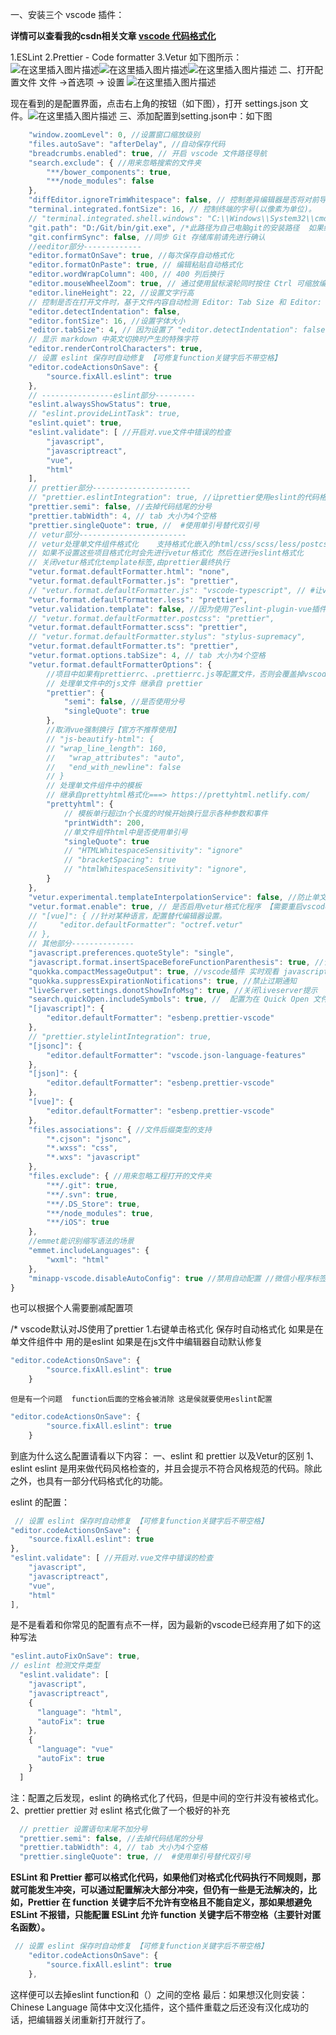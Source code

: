 一、安装三个 vscode 插件：

**详情可以查看我的csdn相关文章 [vscode 代码格式化](https://blog.csdn.net/lyxgoodLucky/article/details/104000516?spm=1001.2014.3001.5501)**


1.ESLint
2.Prettier - Code formatter
3.Vetur
如下图所示：
![在这里插入图片描述](https://img-blog.csdnimg.cn/20200116104024809.png?x-oss-process=image/watermark,type_ZmFuZ3poZW5naGVpdGk,shadow_10,text_aHR0cHM6Ly9ibG9nLmNzZG4ubmV0L2x5eGdvb2RMdWNreQ==,size_16,color_FFFFFF,t_70)![在这里插入图片描述](https://img-blog.csdnimg.cn/20200116103953618.png?x-oss-process=image/watermark,type_ZmFuZ3poZW5naGVpdGk,shadow_10,text_aHR0cHM6Ly9ibG9nLmNzZG4ubmV0L2x5eGdvb2RMdWNreQ==,size_16,color_FFFFFF,t_70)![在这里插入图片描述](https://img-blog.csdnimg.cn/20200116104051279.png?x-oss-process=image/watermark,type_ZmFuZ3poZW5naGVpdGk,shadow_10,text_aHR0cHM6Ly9ibG9nLmNzZG4ubmV0L2x5eGdvb2RMdWNreQ==,size_16,color_FFFFFF,t_70)
二、打开配置文件
文件 ->首选项 -> 设置
![在这里插入图片描述](https://img-blog.csdnimg.cn/20200116104859461.png?x-oss-process=image/watermark,type_ZmFuZ3poZW5naGVpdGk,shadow_10,text_aHR0cHM6Ly9ibG9nLmNzZG4ubmV0L2x5eGdvb2RMdWNreQ==,size_16,color_FFFFFF,t_70)

现在看到的是配置界面，点击右上角的按钮（如下图），打开 settings.json 文件。![在这里插入图片描述](https://img-blog.csdnimg.cn/20200116105145266.png?x-oss-process=image/watermark,type_ZmFuZ3poZW5naGVpdGk,shadow_10,text_aHR0cHM6Ly9ibG9nLmNzZG4ubmV0L2x5eGdvb2RMdWNreQ==,size_16,color_FFFFFF,t_70)
三、添加配置到setting.json中：如下图

```javascript
    "window.zoomLevel": 0, //设置窗口缩放级别
    "files.autoSave": "afterDelay", //自动保存代码
    "breadcrumbs.enabled": true, // 开启 vscode 文件路径导航
    "search.exclude": { //用来忽略搜索的文件夹
        "**/bower_components": true,
        "**/node_modules": false
    },
    "diffEditor.ignoreTrimWhitespace": false, // 控制差异编辑器是否将对前导空格或尾随空格的更改显示为差异
    "terminal.integrated.fontSize": 16, // 控制终端的字号(以像素为单位)。
    // "terminal.integrated.shell.windows": "C:\\Windows\\System32\\cmd.exe", //设置访问终端的路径
    "git.path": "D:/Git/bin/git.exe", /*此路径为自己电脑git的安装路径  如果终端（terminal 使用git bash需要配置此项*/
    "git.confirmSync": false, //同步 Git 存储库前请先进行确认
    //eeditor部分-------------
    "editor.formatOnSave": true, //每次保存自动格式化
    "editor.formatOnPaste": true, // 编辑粘贴自动格式化
    "editor.wordWrapColumn": 400, // 400 列后换行
    "editor.mouseWheelZoom": true, // 通过使用鼠标滚轮同时按住 Ctrl 可缩放编辑器的字体
    "editor.lineHeight": 22, //设置文字行高
    // 控制是否在打开文件时，基于文件内容自动检测 Editor: Tab Size 和 Editor: Insert Spaces。如果设置为true则.editorconfi文件中的indent_size会失效
    "editor.detectIndentation": false,
    "editor.fontSize": 16, //设置字体大小
    "editor.tabSize": 4, // 因为设置了 "editor.detectIndentation": false 所以该设置仅对settings.json文件缩进起作用
    // 显示 markdown 中英文切换时产生的特殊字符
    "editor.renderControlCharacters": true,
    // 设置 eslint 保存时自动修复 【可修复function关键字后不带空格】
    "editor.codeActionsOnSave": {
        "source.fixAll.eslint": true
    },
    // ----------------eslint部分---------
    "eslint.alwaysShowStatus": true,
    // "eslint.provideLintTask": true,
    "eslint.quiet": true,
    "eslint.validate": [ //开启对.vue文件中错误的检查
        "javascript",
        "javascriptreact",
        "vue",
        "html"
    ],
    // prettier部分----------------------
    // "prettier.eslintIntegration": true, //让prettier使用eslint的代码格式进行校验   // 注释后面加空格
    "prettier.semi": false, //去掉代码结尾的分号
    "prettier.tabWidth": 4, // tab 大小为4个空格
    "prettier.singleQuote": true, //  #使用单引号替代双引号
    // vetur部分------------------------
    // vetur处理单文件组件格式化    支持格式化嵌入的html/css/scss/less/postcss/stylus/js/ts
    // 如果不设置这些项目格式化时会先进行vetur格式化 然后在进行eslint格式化
    // 关闭vetur格式化template标签,由prettier最终执行
    "vetur.format.defaultFormatter.html": "none",
    "vetur.format.defaultFormatter.js": "prettier",
    // "vetur.format.defaultFormatter.js": "vscode-typescript", // #让vue中的js按编辑器自带的ts格式进行格式化
    "vetur.format.defaultFormatter.less": "prettier",
    "vetur.validation.template": false, //因为使用了eslint-plugin-vue插件 避免vetur验证模板文件
    // "vetur.format.defaultFormatter.postcss": "prettier",
    "vetur.format.defaultFormatter.scss": "prettier",
    // "vetur.format.defaultFormatter.stylus": "stylus-supremacy",
    "vetur.format.defaultFormatter.ts": "prettier",
    "vetur.format.options.tabSize": 4, // tab 大小为4个空格
    "vetur.format.defaultFormatterOptions": {
        //项目中如果有prettierrc、.prettierrc.js等配置文件，否则会覆盖掉vscode上面的配置
        // 处理单文件中的js文件 继承自 prettier
        "prettier": {
            "semi": false, //是否使用分号
            "singleQuote": true
        },
        //取消vue强制换行【官方不推荐使用】
        // "js-beautify-html": {
        // "wrap_line_length": 160,
        //   "wrap_attributes": "auto",
        //   "end_with_newline": false
        // }
        // 处理单文件组件中的模板
        // 继承自prettyhtml格式化===> https://prettyhtml.netlify.com/     https://vuejs.github.io/vetur/formatting.html#settings
        "prettyhtml": {
            // 模板单行超过n个长度的时候开始换行显示各种参数和事件
            "printWidth": 200,
            //单文件组件html中是否使用单引号
            "singleQuote": true
            // "HTMLWhitespaceSensitivity": "ignore"
            // "bracketSpacing": true
            // "htmlWhitespaceSensitivity": "ignore",
        }
    },
    "vetur.experimental.templateInterpolationService": false, //防止单文件组件首行template报错
    "vetur.format.enable": true, // 是否启用vetur格式化程序 【需要重启vscode】
    // "[vue]": { //针对某种语言，配置替代编辑器设置。
    //     "editor.defaultFormatter": "octref.vetur"
    // },
    // 其他部分--------------
    "javascript.preferences.quoteStyle": "single",
    "javascript.format.insertSpaceBeforeFunctionParenthesis": true, //让函数(名)和后面的括号之间加个空格
    "quokka.compactMessageOutput": true, //vscode插件 实时观看 javascript 的变量的变化  //压缩消息输出
    "quokka.suppressExpirationNotifications": true, //禁止过期通知
    "liveServer.settings.donotShowInfoMsg": true, //关闭liveserver提示
    "search.quickOpen.includeSymbols": true, //  配置为在 Quick Open 文件结果中包括全局符号搜索的结果。
    "[javascript]": {
        "editor.defaultFormatter": "esbenp.prettier-vscode"
    },
    // "prettier.stylelintIntegration": true,
    "[jsonc]": {
        "editor.defaultFormatter": "vscode.json-language-features"
    },
    "[json]": {
        "editor.defaultFormatter": "esbenp.prettier-vscode"
    },
    "[vue]": {
        "editor.defaultFormatter": "esbenp.prettier-vscode"
    },
    "files.associations": { //文件后缀类型的支持
        "*.cjson": "jsonc",
        "*.wxss": "css",
        "*.wxs": "javascript"
    },
    "files.exclude": { //用来忽略工程打开的文件夹
        "**/.git": true,
        "**/.svn": true,
        "**/.DS_Store": true,
        "**/node_modules": true,
        "**/iOS": true
    },
    //emmet能识别缩写语法的场景
    "emmet.includeLanguages": {
        "wxml": "html"
    },
    "minapp-vscode.disableAutoConfig": true //禁用自动配置 //微信小程序标签、属性的智能补全（同时支持原生小程序、mpvue 和 wepy 框架，并提供 snippets）
}
```


也可以根据个人需要删减配置项

   /*
    vscode默认对JS使用了prettier
  1.右键单击格式化
    保存时自动格式化 如果是在单文件组件中 用的是eslint 如果是在js文件中编辑器自动默认修复 

```javascript
"editor.codeActionsOnSave": {
        "source.fixAll.eslint": true
    }
```
    但是有一个问题  function后面的空格会被消除 这是侯就要使用eslint配置

```javascript
"editor.codeActionsOnSave": {
        "source.fixAll.eslint": true
    }
```

到底为什么这么配置请看以下内容：
一、eslint 和 prettier 以及Vetur的区别
1、 eslint
eslint 是用来做代码风格检查的，并且会提示不符合风格规范的代码。除此之外，也具有一部分代码格式化的功能。

 eslint 的配置：

```javascript
 // 设置 eslint 保存时自动修复 【可修复function关键字后不带空格】
"editor.codeActionsOnSave": {
    "source.fixAll.eslint": true
},
"eslint.validate": [ //开启对.vue文件中错误的检查
    "javascript",
    "javascriptreact",
    "vue",
    "html"
],
```
是不是看着和你常见的配置有点不一样，因为最新的vscode已经弃用了如下的这种写法

```javascript
"eslint.autoFixOnSave": true,
// eslint 检测文件类型
  "eslint.validate": [
    "javascript",
    "javascriptreact",
    {
      "language": "html",
      "autoFix": true
    },
    {
      "language": "vue"
      "autoFix": true
    }
  ]
```

注：配置之后发现，eslint 的确格式化了代码，但是中间的空行并没有被格式化。
2、prettier
prettier 对 eslint 格式化做了一个极好的补充
```javascript
  // prettier 设置语句末尾不加分号
  "prettier.semi": false, //去掉代码结尾的分号
  "prettier.tabWidth": 4, // tab 大小为4个空格
  "prettier.singleQuote": true, //  #使用单引号替代双引号
```
 **ESLint 和 Prettier 都可以格式化代码，如果他们对格式化代码执行不同规则，那就可能发生冲突，可以通过配置解决大部分冲突，但仍有一些是无法解决的，比如，Prettier 在 function 关键字后不允许有空格且不能自定义，那如果想避免ESLint 不报错，只能配置 ESLint 允许 function 关键字后不带空格（主要针对匿名函数）。**

```javascript
 // 设置 eslint 保存时自动修复 【可修复function关键字后不带空格】
    "editor.codeActionsOnSave": {
        "source.fixAll.eslint": true
    },
```
这样便可以去掉eslint  function和（）之间的空格
最后：如果想汉化则安装：
Chinese Language
简体中文汉化插件，这个插件重载之后还没有汉化成功的话，把编辑器关闭重新打开就行了。





